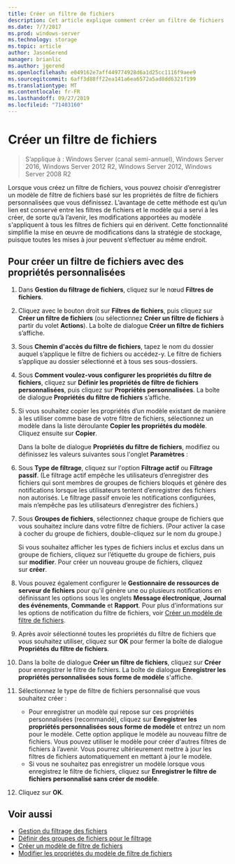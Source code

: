 ```yaml
---
title: Créer un filtre de fichiers
description: Cet article explique comment créer un filtre de fichiers
ms.date: 7/7/2017
ms.prod: windows-server
ms.technology: storage
ms.topic: article
author: JasonGerend
manager: brianlic
ms.author: jgerend
ms.openlocfilehash: e049162e7aff449774928d6a1d25cc1116f9aee9
ms.sourcegitcommit: 6aff3d88ff22ea141a6ea6572a5ad8dd6321f199
ms.translationtype: MT
ms.contentlocale: fr-FR
ms.lasthandoff: 09/27/2019
ms.locfileid: "71403160"
---
```

# <a name="create-a-file-screen"></a>Créer un filtre de fichiers

> S’applique à : Windows Server (canal semi-annuel), Windows Server 2016, Windows Server 2012 R2, Windows Server 2012, Windows Server 2008 R2

Lorsque vous créez un filtre de fichiers, vous pouvez choisir d’enregistrer un modèle de filtre de fichiers basé sur les propriétés de filtre de fichiers personnalisées que vous définissez. L’avantage de cette méthode est qu’un lien est conservé entre les filtres de fichiers et le modèle qui a servi à les créer, de sorte qu’à l’avenir, les modifications apportées au modèle s'appliquent à tous les filtres de fichiers qui en dérivent. Cette fonctionnalité simplifie la mise en œuvre de modifications dans la stratégie de stockage, puisque toutes les mises à jour peuvent s’effectuer au même endroit.

## <a name="to-create-a-file-screen-with-custom-properties"></a>Pour créer un filtre de fichiers avec des propriétés personnalisées

1.  Dans **Gestion du filtrage de fichiers**, cliquez sur le nœud **Filtres de fichiers**.

2.  Cliquez avec le bouton droit sur **Filtres de fichiers**, puis cliquez sur **Créer un filtre de fichiers** (ou sélectionnez **Créer un filtre de fichiers** à partir du volet **Actions**). La boîte de dialogue **Créer un filtre de fichiers** s’affiche.

3.  Sous **Chemin d'accès du filtre de fichiers**, tapez le nom du dossier auquel s’applique le filtre de fichiers ou accédez-y. Le filtre de fichiers s’applique au dossier sélectionné et à tous ses sous-dossiers.

4.  Sous **Comment voulez-vous configurer les propriétés du filtre de fichiers**, cliquez sur **Définir les propriétés de filtre de fichiers personnalisées**, puis cliquez sur **Propriétés personnalisées**. La boîte de dialogue **Propriétés du filtre de fichiers** s’affiche.

5.  Si vous souhaitez copier les propriétés d’un modèle existant de manière à les utiliser comme base de votre filtre de fichiers, sélectionnez un modèle dans la liste déroulante **Copier les propriétés du modèle**. Cliquez ensuite sur **Copier**.

    Dans la boîte de dialogue **Propriétés du filtre de fichiers**, modifiez ou définissez les valeurs suivantes sous l'onglet **Paramètres** :

6.  Sous **Type de filtrage**, cliquez sur l'option **Filtrage actif** ou **Filtrage passif**. (Le filtrage actif empêche les utilisateurs d’enregistrer des fichiers qui sont membres de groupes de fichiers bloqués et génère des notifications lorsque les utilisateurs tentent d’enregistrer des fichiers non autorisés. Le filtrage passif envoie les notifications configurées, mais n’empêche pas les utilisateurs d’enregistrer des fichiers.)

7.  Sous **Groupes de fichiers**, sélectionnez chaque groupe de fichiers que vous souhaitez inclure dans votre filtre de fichiers. (Pour activer la case à cocher du groupe de fichiers, double-cliquez sur le nom du groupe.)

    Si vous souhaitez afficher les types de fichiers inclus et exclus dans un groupe de fichiers, cliquez sur l’étiquette du groupe de fichiers, puis sur **modifier**. Pour créer un nouveau groupe de fichiers, cliquez sur **créer**.

8.  Vous pouvez également configurer le **Gestionnaire de ressources de serveur de fichiers** pour qu'il génère une ou plusieurs notifications en définissant les options sous les onglets **Message électronique**, **Journal des événements**, **Commande** et **Rapport**. Pour plus d’informations sur les options de notification du filtre de fichiers, voir [Créer un modèle de filtre de fichiers](create-file-screen-template.md).

9.  Après avoir sélectionné toutes les propriétés du filtre de fichiers que vous souhaitez utiliser, cliquez sur **OK** pour fermer la boîte de dialogue **Propriétés du filtre de fichiers**.

10. Dans la boîte de dialogue **Créer un filtre de fichiers**, cliquez sur **Créer** pour enregistrer le filtre de fichiers. La boîte de dialogue **Enregistrer les propriétés personnalisées sous forme de modèle** s'affiche.

11. Sélectionnez le type de filtre de fichiers personnalisé que vous souhaitez créer :

    -   Pour enregistrer un modèle qui repose sur ces propriétés personnalisées (recommandé), cliquez sur **Enregistrer les propriétés personnalisées sous forme de modèle** et entrez un nom pour le modèle. Cette option applique le modèle au nouveau filtre de fichiers. Vous pouvez utiliser le modèle pour créer d'autres filtres de fichiers à l’avenir. Vous pourrez ultérieurement mettre à jour les filtres de fichiers automatiquement en mettant à jour le modèle.
    -   Si vous ne souhaitez pas enregistrer un modèle lorsque vous enregistrez le filtre de fichiers, cliquez sur **Enregistrer le filtre de fichiers personnalisé sans créer de modèle**.

12. Cliquez sur **OK**.

## <a name="see-also"></a>Voir aussi

-   [Gestion du filtrage des fichiers](file-screening-management.md)
-   [Définir des groupes de fichiers pour le filtrage](define-file-groups-for-screening.md)
-   [Créer un modèle de filtre de fichiers](create-file-screen-template.md)
-   [Modifier les propriétés du modèle de filtre de fichiers](edit-file-screen-template-properties.md)


